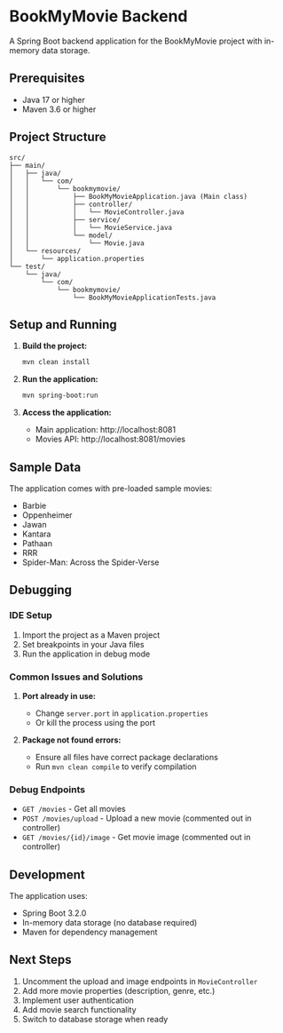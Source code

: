 # BookMyMovie Backend

A Spring Boot backend application for the BookMyMovie project with in-memory data storage.

## Prerequisites

- Java 17 or higher
- Maven 3.6 or higher

## Project Structure

```
src/
├── main/
│   ├── java/
│   │   └── com/
│   │       └── bookmymovie/
│   │           ├── BookMyMovieApplication.java (Main class)
│   │           ├── controller/
│   │           │   └── MovieController.java
│   │           ├── service/
│   │           │   └── MovieService.java
│   │           └── model/
│   │               └── Movie.java
│   └── resources/
│       └── application.properties
└── test/
    └── java/
        └── com/
            └── bookmymovie/
                └── BookMyMovieApplicationTests.java
```

## Setup and Running

1. **Build the project:**
   ```bash
   mvn clean install
   ```

2. **Run the application:**
   ```bash
   mvn spring-boot:run
   ```

3. **Access the application:**
   - Main application: http://localhost:8081
   - Movies API: http://localhost:8081/movies

## Sample Data

The application comes with pre-loaded sample movies:
- Barbie
- Oppenheimer
- Jawan
- Kantara
- Pathaan
- RRR
- Spider-Man: Across the Spider-Verse

## Debugging

### IDE Setup
1. Import the project as a Maven project
2. Set breakpoints in your Java files
3. Run the application in debug mode

### Common Issues and Solutions

1. **Port already in use:**
   - Change `server.port` in `application.properties`
   - Or kill the process using the port

2. **Package not found errors:**
   - Ensure all files have correct package declarations
   - Run `mvn clean compile` to verify compilation

### Debug Endpoints

- `GET /movies` - Get all movies
- `POST /movies/upload` - Upload a new movie (commented out in controller)
- `GET /movies/{id}/image` - Get movie image (commented out in controller)

## Development

The application uses:
- Spring Boot 3.2.0
- In-memory data storage (no database required)
- Maven for dependency management

## Next Steps

1. Uncomment the upload and image endpoints in `MovieController`
2. Add more movie properties (description, genre, etc.)
3. Implement user authentication
4. Add movie search functionality
5. Switch to database storage when ready
